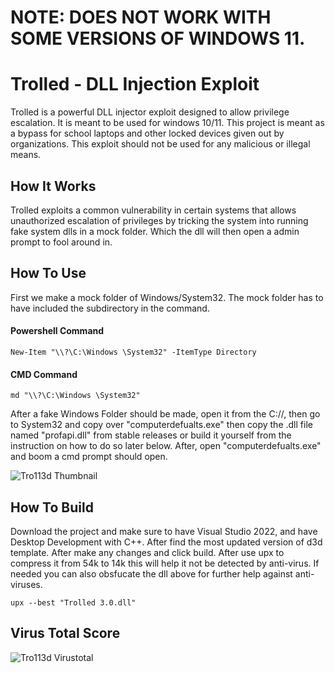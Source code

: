 # NOTE: DOES NOT WORK WITH SOME VERSIONS OF WINDOWS 11.

# Trolled - DLL Injection Exploit


Trolled is a powerful  DLL injector exploit designed to allow privilege escalation. It is meant to be used for windows 10/11. This project is meant as a bypass for school laptops and other locked devices given out by organizations. This exploit should not be used for any malicious or illegal means.

## How It Works

Trolled exploits a common vulnerability in certain systems that allows unauthorized escalation of privileges by tricking the system into running fake system dlls in a mock folder. Which the dll will then open a admin prompt to fool around in.

## How To Use
First we make a mock folder of Windows/System32. The mock folder has to have included the subdirectory in the command. 
#### Powershell Command
```
New-Item "\\?\C:\Windows \System32" -ItemType Directory
```

#### CMD Command
```
md "\\?\C:\Windows \System32"
```

After a fake Windows Folder should be made, open it from the C://, then go to System32 and copy over "computerdefualts.exe" then copy the .dll file named "profapi.dll" from stable releases or build it yourself from the instruction on how to do so later below. After, open "computerdefualts.exe" and boom a cmd prompt should open.


![Tro113d Thumbnail](https://i.ibb.co/sFNsfMp/trolledsnapshot.jpg)

## How To Build
Download the project and make sure to have Visual Studio 2022, and have Desktop Development with C++. After find the most updated version of d3d template. After make any changes and click build. After use upx to compress it from 54k to 14k this will help it not be detected by anti-virus. If needed you can also obsfucate the dll above for further help against anti-viruses.
```
upx --best "Trolled 3.0.dll"
```

## Virus Total Score

![Tro113d Virustotal](https://i.ibb.co/yd9D0Ls/trolledvirustotal.jpg)
